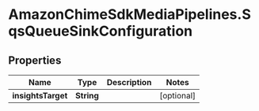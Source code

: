 # AmazonChimeSdkMediaPipelines.SqsQueueSinkConfiguration

## Properties

Name | Type | Description | Notes
------------ | ------------- | ------------- | -------------
**insightsTarget** | **String** |  | [optional] 


